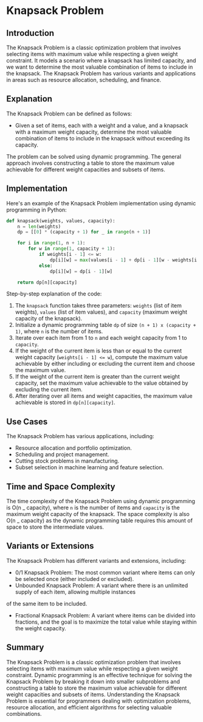 # Knapsack Problem

## Introduction

The Knapsack Problem is a classic optimization problem that involves selecting items with maximum value while respecting a given weight constraint. It models a scenario where a knapsack has limited capacity, and we want to determine the most valuable combination of items to include in the knapsack. The Knapsack Problem has various variants and applications in areas such as resource allocation, scheduling, and finance.

## Explanation

The Knapsack Problem can be defined as follows:

- Given a set of items, each with a weight and a value, and a knapsack with a maximum weight capacity, determine the most valuable combination of items to include in the knapsack without exceeding its capacity.

The problem can be solved using dynamic programming. The general approach involves constructing a table to store the maximum value achievable for different weight capacities and subsets of items.

## Implementation

Here's an example of the Knapsack Problem implementation using dynamic programming in Python:

```python
def knapsack(weights, values, capacity):
    n = len(weights)
    dp = [[0] * (capacity + 1) for _ in range(n + 1)]

    for i in range(1, n + 1):
        for w in range(1, capacity + 1):
            if weights[i - 1] <= w:
                dp[i][w] = max(values[i - 1] + dp[i - 1][w - weights[i - 1]], dp[i - 1][w])
            else:
                dp[i][w] = dp[i - 1][w]

    return dp[n][capacity]
```

Step-by-step explanation of the code:

1. The `knapsack` function takes three parameters: `weights` (list of item weights), `values` (list of item values), and `capacity` (maximum weight capacity of the knapsack).
2. Initialize a dynamic programming table `dp` of size `(n + 1) x (capacity + 1)`, where `n` is the number of items.
3. Iterate over each item from 1 to `n` and each weight capacity from 1 to `capacity`.
4. If the weight of the current item is less than or equal to the current weight capacity (`weights[i - 1] <= w`), compute the maximum value achievable by either including or excluding the current item and choose the maximum value.
5. If the weight of the current item is greater than the current weight capacity, set the maximum value achievable to the value obtained by excluding the current item.
6. After iterating over all items and weight capacities, the maximum value achievable is stored in `dp[n][capacity]`.

## Use Cases

The Knapsack Problem has various applications, including:

- Resource allocation and portfolio optimization.
- Scheduling and project management.
- Cutting stock problems in manufacturing.
- Subset selection in machine learning and feature selection.

## Time and Space Complexity

The time complexity of the Knapsack Problem using dynamic programming is O(n _ capacity), where `n` is the number of items and `capacity` is the maximum weight capacity of the knapsack. The space complexity is also O(n _ capacity) as the dynamic programming table requires this amount of space to store the intermediate values.

## Variants or Extensions

The Knapsack Problem has different variants and extensions, including:

- 0/1 Knapsack Problem: The most common variant where items can only be selected once (either included or excluded).
- Unbounded Knapsack Problem: A variant where there is an unlimited supply of each item, allowing multiple instances

of the same item to be included.

- Fractional Knapsack Problem: A variant where items can be divided into fractions, and the goal is to maximize the total value while staying within the weight capacity.

## Summary

The Knapsack Problem is a classic optimization problem that involves selecting items with maximum value while respecting a given weight constraint. Dynamic programming is an effective technique for solving the Knapsack Problem by breaking it down into smaller subproblems and constructing a table to store the maximum value achievable for different weight capacities and subsets of items. Understanding the Knapsack Problem is essential for programmers dealing with optimization problems, resource allocation, and efficient algorithms for selecting valuable combinations.
